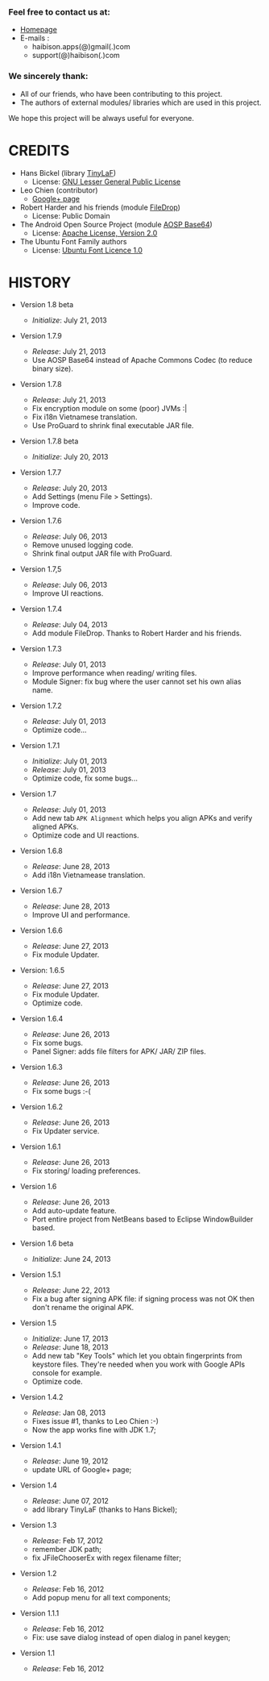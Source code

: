 ### Feel free to contact us at:

* [Homepage](http://www.haibison.com)
* E-mails  :
    - haibison.apps(@)gmail(.)com
    - support(@)haibison(.)com


### We sincerely thank:

* All of our friends, who have been contributing to this project.
* The authors of external modules/ libraries which are used in this project.

We hope this project will be always useful for everyone.


# CREDITS

* Hans Bickel (library [TinyLaF](http://www.muntjak.de/hans/java/tinylaf/index.html))
    + License: [GNU Lesser General Public License](http://www.gnu.org/licenses/lgpl.html)
* Leo Chien (contributor)
    + [Google+ page](https://plus.google.com/118055781130476825691?prsrc=2)
* Robert Harder and his friends (module [FileDrop](http://www.iharder.net/current/java/filedrop/))
    + License: Public Domain
* The Android Open Source Project (module [AOSP Base64](https://android.googlesource.com/platform/frameworks/base/+/master/core/java/android/util/))
    + License: [Apache License, Version 2.0](http://www.apache.org/licenses/LICENSE-2.0)
* The Ubuntu Font Family authors
    + License: [Ubuntu Font Licence 1.0](http://font.ubuntu.com/ufl/ubuntu-font-licence-1.0.txt)


# HISTORY

* Version 1.8 beta
    + *Initialize*: July 21, 2013

* Version 1.7.9
    + *Release*: July 21, 2013
    + Use AOSP Base64 instead of Apache Commons Codec (to reduce binary size).

* Version 1.7.8
    + *Release*: July 21, 2013
    + Fix encryption module on some (poor) JVMs  :|
    + Fix i18n Vietnamese translation.
    + Use ProGuard to shrink final executable JAR file.

* Version 1.7.8 beta
    + *Initialize*: July 20, 2013

* Version 1.7.7
    + *Release*: July 20, 2013
    + Add Settings (menu File > Settings).
    + Improve code.

* Version 1.7.6
    + *Release*: July 06, 2013
    + Remove unused logging code.
    + Shrink final output JAR file with ProGuard.

* Version 1.7,5
    + *Release*: July 06, 2013
    + Improve UI reactions.

* Version 1.7.4
    + *Release*: July 04, 2013
    + Add module FileDrop. Thanks to Robert Harder and his friends.

* Version 1.7.3
    + *Release*: July 01, 2013
    + Improve performance when reading/ writing files.
    + Module Signer: fix bug where the user cannot set his own alias name.

* Version 1.7.2
    + *Release*: July 01, 2013
    + Optimize code...

* Version 1.7.1
    + *Initialize*: July 01, 2013
    + *Release*: July 01, 2013
    + Optimize code, fix some bugs...

* Version 1.7
    + *Release*: July 01, 2013
    + Add new tab `APK Alignment` which helps you align APKs and verify aligned
      APKs.
    + Optimize code and UI reactions.

* Version 1.6.8
    + *Release*: June 28, 2013
    + Add i18n Vietnamease translation.

* Version 1.6.7
    + *Release*: June 28, 2013
    + Improve UI and performance.

* Version 1.6.6
    + *Release*: June 27, 2013
    + Fix module Updater.

* Version: 1.6.5
    + *Release*: June 27, 2013
    + Fix module Updater.
    + Optimize code.

* Version 1.6.4
    + *Release*: June 26, 2013
    + Fix some bugs.
    + Panel Signer: adds file filters for APK/ JAR/ ZIP files.

* Version 1.6.3
    + *Release*: June 26, 2013
    + Fix some bugs  :-(

* Version 1.6.2
    + *Release*: June 26, 2013
    + Fix Updater service.

* Version 1.6.1
    + *Release*: June 26, 2013
    + Fix storing/ loading preferences.

* Version 1.6
    + *Release*: June 26, 2013
    + Add auto-update feature.
    + Port entire project from NetBeans based to Eclipse WindowBuilder based.

* Version 1.6 beta
    + *Initialize*: June 24, 2013

* Version 1.5.1
    + *Release*: June 22, 2013
    + Fix a bug after signing APK file: if signing process was not OK then don't
      rename the original APK.

* Version 1.5
    + *Initialize*: June 17, 2013
    + *Release*: June 18, 2013
    + Add new tab "Key Tools" which let you obtain fingerprints from keystore
      files. They're needed when you work with Google APIs console for example.
    + Optimize code.

* Version 1.4.2
    + *Release*: Jan 08, 2013
    + Fixes issue #1, thanks to Leo Chien  :-)
    + Now the app works fine with JDK 1.7;

* Version 1.4.1
    + *Release*: June 19, 2012
    + update URL of Google+ page;

* Version 1.4
    + *Release*: June 07, 2012
    + add library TinyLaF (thanks to Hans Bickel);

* Version 1.3
    + *Release*: Feb 17, 2012
    + remember JDK path;
    + fix JFileChooserEx with regex filename filter;

* Version 1.2
    + *Release*: Feb 16, 2012
    + Add popup menu for all text components;

* Version 1.1.1
    + *Release*: Feb 16, 2012
    + Fix: use save dialog instead of open dialog in panel keygen;

* Version 1.1
    + *Release*: Feb 16, 2012
